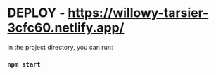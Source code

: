 # DEPLOY - https://willowy-tarsier-3cfc60.netlify.app/

In the project directory, you can run:

### `npm start`
